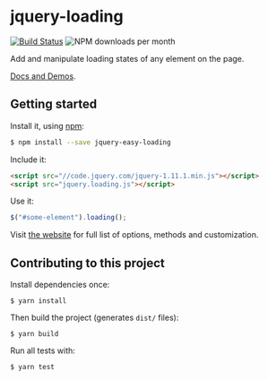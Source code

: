 # jquery-loading

[![Build Status](https://travis-ci.org/CarlosBonetti/jquery-loading.svg)](https://travis-ci.org/CarlosBonetti/jquery-loading)
![NPM downloads per month](https://img.shields.io/npm/dm/jquery-easy-loading.svg)

Add and manipulate loading states of any element on the page.

[Docs and Demos](http://carlosbonetti.github.io/jquery-loading/).

## Getting started

Install it, using [npm](https://www.npmjs.com/):

```sh
$ npm install --save jquery-easy-loading
```

Include it:

```html
<script src="//code.jquery.com/jquery-1.11.1.min.js"></script>
<script src="jquery.loading.js"></script>
```

Use it:

```javascript
$("#some-element").loading();
```

Visit [the website](http://carlosbonetti.github.io/jquery-loading/) for full list of options, methods and customization.

## Contributing to this project

Install dependencies once:

```
$ yarn install
```

Then build the project (generates `dist/` files):

```
$ yarn build
```

Run all tests with:

```
$ yarn test
```
